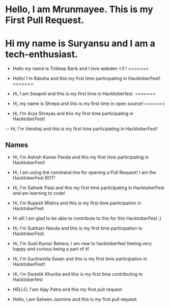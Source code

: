 
Hello, I am Mrunmayee. This is my First Pull Request.
=======

Hi my name is Suryansu and I am a tech-enthusiast.
=======


- Hello my name is Trideep Barik and I love webdev <3 !
=======

- Hello! I'm Raksha and this my first time participating in HacktoberFest!
=======

- Hi, I am Swapnil and this is my first time in Hacktoberfest.
=======

- Hi, my name is Shreya and this is my first time in open source!
=======
- Hi, I'm Arya Shreyas and this my first time participating in HacktoberFest! 

-- Hi, I'm  Vanshaj and this is my first time participating in HacktoberFest! 

## Names


- Hi, I'm Ashish Kumar Panda and this my first time participating in HacktoberFest!
- Hi, I am using the command line for opening a Pull Request! I am the HacktoberFest BOT!
- Hi, I'm Sattwik Palai and this my first time participating in HacktoberFest and am learning to code!
- Hi, I'm Rupesh Mishra and this is my first time participation in HacktoberFest

- Hi all! I am glad to be able to contribute to this for this HacktoberFest :)


- Hi, I'm Subham Nanda and this is my first time participation in HacktoberFest.

- Hi, I'm Susil Kumar Behera, I am new to hacktoberfest feeling very happy and curious being a part of it!
- Hi, I'm Suchismita Swain and this is my first time participation in HacktoberFest!
- Hi, i'm Swastik Khuntia and this is my first time contributing to Hacktoberfest
- HELLO, I'am Ajay Patra and this my first pull request 
- Hello, I,am Saheen Jasmine and this is my first pull request


